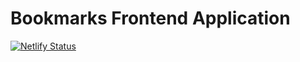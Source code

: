 # Bookmarks Frontend Application

[![Netlify Status](https://api.netlify.com/api/v1/badges/b7822363-a633-43dc-b374-cc9b7b4d4739/deploy-status)](https://app.netlify.com/sites/charliecrouse-bookmarks/deploys)

